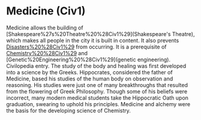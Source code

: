 # Medicine (Civ1)

Medicine allows the building of [Shakespeare%27s%20Theatre%20%28Civ1%29](Shakespeare's Theatre), which makes all people in the city it is built in content. It also prevents [Disasters%20%28Civ1%29](Plague) from occurring.
It is a prerequisite of [Chemistry%20%28Civ1%29](chemistry) and [Genetic%20Engineering%20%28Civ1%29](genetic engineering).
Civilopedia entry.
The study of the body and healing was first developed into a science by the Greeks. Hippocrates, considered the father of Medicine, based his studies of the human body on observation and reasoning. His studies were just one of many breakthroughs that resulted from the flowering of Greek Philosophy. Though some of his beliefs were incorrect, many modern medical students take the Hippocratic Oath upon graduation, swearing to uphold his principles. Medicine and alchemy were the basis for the developing science of Chemistry.